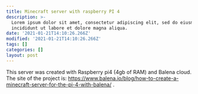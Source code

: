 ```yaml
---
title: Minecraft server with raspberry PI 4
description: >-
  Lorem ipsum dolor sit amet, consectetur adipiscing elit, sed do eiusmod tempor
  incididunt ut labore et dolore magna aliqua.
date: '2021-01-21T14:10:26.266Z'
modified: '2021-01-21T14:10:26.266Z'
tags: []
categories: []
layout: post
---
```

This server was created with Raspberry pi4 (4gb of RAM) and Balena cloud. The site of the project is: <https://www.balena.io/blog/how-to-create-a-minecraft-server-for-the-pi-4-with-balena/> .
